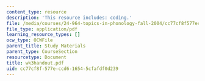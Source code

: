 ```yaml
---
content_type: resource
description: 'This resource includes: coding.'
file: /media/courses/24-964-topics-in-phonology-fall-2004/cc77cf8f577eccd616545cfafdf0d239_wk3handout.pdf
file_type: application/pdf
learning_resource_types: []
ocw_type: OCWFile
parent_title: Study Materials
parent_type: CourseSection
resourcetype: Document
title: wk3handout.pdf
uid: cc77cf8f-577e-ccd6-1654-5cfafdf0d239
---
```

